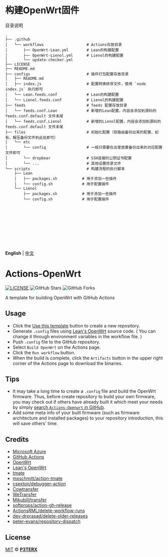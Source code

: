 # 构建OpenWrt固件

目录说明
```
.
├── .github
│   └── workflows                   # Actions存放目录
│       ├── OpenWrt-Lean.yml        # Lean的构建配置
│       ├── OpenWrt-Lienol.yml      # Lienol的构建配置
│       └── update-checker.yml
├── LICENSE
├── README.md
├── configs                         # 插件打包配置存放目录
│   ├── README.md
│   ├── index.js                    # 配置转换排序文件，使用 `node index.js` 执行即可
│   └── Lean.feeds.conf             # Lean的构建配置
│   └── Lienol.feeds.conf           # Lienol的构建配置
├── feeds                           # feeds 配置存放目录
│   └── feeds.conf.Lean             # 新增的Lean配置，内容会添加到源码的 feeds.conf.default 文件末尾
│   └── feeds.conf.Lienol           # 新增的Lienol配置，内容会添加到源码的 feeds.conf.default 文件末尾
├── files                           # 初始化配置（软路由备份出来的配置，如有，解压备份文件到此处即可）
│   └── etc
│       └── config                  # 一般只需要在这里放置备份出来的对应配置文件即可
│       └── dropbear                # SSH连接的公钥证书配置
│       └── ...                     # 其他设置目录文件
└── scripts                         # 构建流程的执行脚本
    ├── Lean
    │   ├── packages.sh           # 用于添加一些插件
    │   └── config.sh             # 用于配置插件
    └── Lienol
        ├── packages.sh           # 用于添加一些插件
        └── config.sh             # 用于配置插件
```

<br><br><br>
---
<br>


**English** | [中文](https://p3terx.com/archives/build-openwrt-with-github-actions.html)

# Actions-OpenWrt

[![LICENSE](https://img.shields.io/github/license/mashape/apistatus.svg?style=flat-square&label=LICENSE)](https://github.com/P3TERX/Actions-OpenWrt/blob/master/LICENSE)
![GitHub Stars](https://img.shields.io/github/stars/P3TERX/Actions-OpenWrt.svg?style=flat-square&label=Stars&logo=github)
![GitHub Forks](https://img.shields.io/github/forks/P3TERX/Actions-OpenWrt.svg?style=flat-square&label=Forks&logo=github)

A template for building OpenWrt with GitHub Actions

## Usage

- Click the [Use this template](https://github.com/P3TERX/Actions-OpenWrt/generate) button to create a new repository.
- Generate `.config` files using [Lean's OpenWrt](https://github.com/coolsnowwolf/lede) source code. ( You can change it through environment variables in the workflow file. )
- Push `.config` file to the GitHub repository.
- Select `Build OpenWrt` on the Actions page.
- Click the `Run workflow` button.
- When the build is complete, click the `Artifacts` button in the upper right corner of the Actions page to download the binaries.

## Tips

- It may take a long time to create a `.config` file and build the OpenWrt firmware. Thus, before create repository to build your own firmware, you may check out if others have already built it which meet your needs by simply [search `Actions-Openwrt` in GitHub](https://github.com/search?q=Actions-openwrt).
- Add some meta info of your built firmware (such as firmware architecture and installed packages) to your repository introduction, this will save others' time.

## Credits

- [Microsoft Azure](https://azure.microsoft.com)
- [GitHub Actions](https://github.com/features/actions)
- [OpenWrt](https://github.com/openwrt/openwrt)
- [Lean's OpenWrt](https://github.com/coolsnowwolf/lede)
- [tmate](https://github.com/tmate-io/tmate)
- [mxschmitt/action-tmate](https://github.com/mxschmitt/action-tmate)
- [csexton/debugger-action](https://github.com/csexton/debugger-action)
- [Cowtransfer](https://cowtransfer.com)
- [WeTransfer](https://wetransfer.com/)
- [Mikubill/transfer](https://github.com/Mikubill/transfer)
- [softprops/action-gh-release](https://github.com/softprops/action-gh-release)
- [ActionsRML/delete-workflow-runs](https://github.com/ActionsRML/delete-workflow-runs)
- [dev-drprasad/delete-older-releases](https://github.com/dev-drprasad/delete-older-releases)
- [peter-evans/repository-dispatch](https://github.com/peter-evans/repository-dispatch)

## License

[MIT](https://github.com/P3TERX/Actions-OpenWrt/blob/main/LICENSE) © [**P3TERX**](https://p3terx.com)
